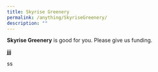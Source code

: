 ```yaml
---
title: Skyrise Greenery
permalink: /anything/SkyriseGreenery/
description: ""
---
```

**Skyrise Greenery** is good for you. Please give us funding.

**jjj**

ss